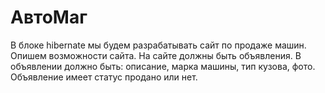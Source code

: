 # АвтоМаг

В блоке hibernate мы будем разрабатывать сайт по продаже машин.
Опишем возможности сайта.
На сайте должны быть объявления. В объявлении должно быть: описание, марка машины, тип кузова, фото.
Объявление имеет статус продано или нет.
